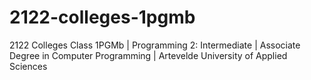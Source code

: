 # 2122-colleges-1pgmb
2122 Colleges Class 1PGMb | Programming 2: Intermediate | Associate Degree in Computer Programming | Artevelde University of Applied Sciences

